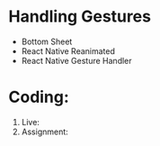 # Handling Gestures

- Bottom Sheet
- React Native Reanimated
- React Native Gesture Handler

# Coding:

1. Live:
2. Assignment:
